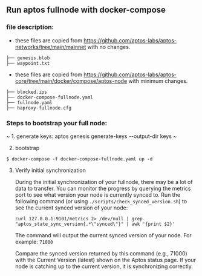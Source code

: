 ## Run aptos fullnode with docker-compose


### file description:

- these files are copied from https://github.com/aptos-labs/aptos-networks/tree/main/mainnet with no changes.

```
├── genesis.blob
├── waypoint.txt
```


- these files are copied from https://github.com/aptos-labs/aptos-core/tree/main/docker/compose/aptos-node with minimum changes.

```
├── blocked.ips
├── docker-compose-fullnode.yaml
├── fullnode.yaml
├── haproxy-fullnode.cfg
```


### Steps to bootstrap your full node:


~ 1. generate keys: aptos genesis generate-keys --output-dir keys ~


2. bootstrap
```
$ docker-compose -f docker-compose-fullnode.yaml up -d
```

3. Verify initial synchronization

    During the initial synchronization of your fullnode, there may be a lot of data to transfer. You can monitor the progress by querying the metrics port to see what version your node is currently synced to. Run the following command (or using `./scripts/check_synced_version.sh`) to see the current synced version of your node:

    ```
    curl 127.0.0.1:9101/metrics 2> /dev/null | grep "aptos_state_sync_version{.*\"synced\"}" | awk '{print $2}'
    ```

    The command will output the current synced version of your node. For example: `71000`

    Compare the synced version returned by this command (e.g., 71000) with the Current Version (latest) shown on the Aptos status page. If your node is catching up to the current version, it is synchronizing correctly.